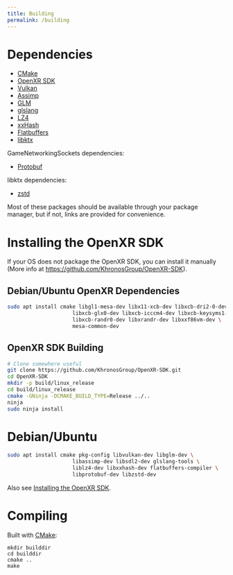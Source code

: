 ```yaml
---
title: Building
permalink: /building
---
```


# Dependencies

- [CMake](https://cmake.org/)
- [OpenXR SDK](https://github.com/KhronosGroup/OpenXR-SDK)
- [Vulkan](https://www.lunarg.com/vulkan-sdk/)
- [Assimp](http://assimp.org/)
- [GLM](https://github.com/g-truc/glm)
- [glslang](https://github.com/KhronosGroup/glslang)
- [LZ4](https://lz4.github.io/lz4/)
- [xxHash](https://cyan4973.github.io/xxHash/)
- [Flatbuffers](https://google.github.io/flatbuffers/)
- [libktx](https://github.com/KhronosGroup/KTX-Software)

GameNetworkingSockets dependencies:
- [Protobuf](https://github.com/protocolbuffers/protobuf)

libktx dependencies:
- [zstd](https://github.com/facebook/zstd)

Most of these packages should be available through your package manager, but if not, links are provided for convenience.

# Installing the OpenXR SDK

If your OS does not package the OpenXR SDK, you can install it manually (More info at https://github.com/KhronosGroup/OpenXR-SDK).

## Debian/Ubuntu OpenXR Dependencies

```bash
sudo apt install cmake libgl1-mesa-dev libx11-xcb-dev libxcb-dri2-0-dev \
                     libxcb-glx0-dev libxcb-icccm4-dev libxcb-keysyms1-dev \
                     libxcb-randr0-dev libxrandr-dev libxxf86vm-dev \
                     mesa-common-dev
```

## OpenXR SDK Building

```bash
# Clone somewhere useful
git clone https://github.com/KhronosGroup/OpenXR-SDK.git
cd OpenXR-SDK
mkdir -p build/linux_release
cd build/linux_release
cmake -GNinja -DCMAKE_BUILD_TYPE=Release ../..
ninja
sudo ninja install
```

# Debian/Ubuntu

```bash
sudo apt install cmake pkg-config libvulkan-dev libglm-dev \
                     libassimp-dev libsdl2-dev glslang-tools \
                     liblz4-dev libxxhash-dev flatbuffers-compiler \
                     libprotobuf-dev libzstd-dev
```

Also see [Installing the OpenXR SDK](#installing-the-openxr-sdk).

# Compiling

Built with [CMake](https://cmake.org/):

```
mkdir builddir
cd builddir
cmake ..
make
```
